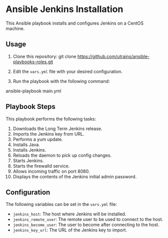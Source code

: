 # Ansible Jenkins Installation

This Ansible playbook installs and configures Jenkins on a CentOS machine.

## Usage

1. Clone this repository:
git clone https://github.com/utrains/ansible-playbooks-roles.git



2. Edit the `vars.yml` file with your desired configuration.

3. Run the playbook with the following command:

ansible-playbook  main.yml



## Playbook Steps

This playbook performs the following tasks:

1. Downloads the Long Term Jenkins release.
2. Imports the Jenkins key from URL.
3. Performs a yum update.
4. Installs Java.
5. Installs Jenkins.
6. Reloads the daemon to pick up config changes.
7. Starts Jenkins.
8. Starts the firewalld service.
9. Allows incoming traffic on port 8080.
10. Displays the contents of the Jenkins initial admin password.

## Configuration

The following variables can be set in the `vars.yml` file:

- `jenkins_host`: The host where Jenkins will be installed.
- `jenkins_remote_user`: The remote user to be used to connect to the host.
- `jenkins_become_user`: The user to become after connecting to the host.
- `jenkins_key_url`: The URL of the Jenkins key to import.
